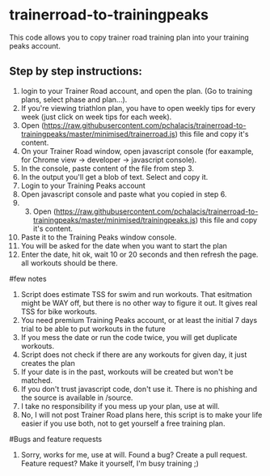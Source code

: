 # trainerroad-to-trainingpeaks
This code allows you to copy trainer road training plan into your training peaks account.

## Step by step instructions:
1. login to your Trainer Road account, and open the plan. (Go to training plans, select phase and plan...). 
2. If you're viewing triathlon plan, you have to open weekly tips for every week (just click on week tips for each week).
3. Open (https://raw.githubusercontent.com/pchalacis/trainerroad-to-trainingpeaks/master/minimised/trainerroad.js) this file and copy it's content. 
4. On your Trainer Road window, open javascript console (for eaxample, for Chrome view -> developer -> javascript console).
5. In the console, paste content of the file from step 3.
6. In the output you'll get a blob of text. Select and copy it. 
7. Login to your Training Peaks account
8. Open javascript console and paste what you copied in step 6.
9. 3. Open (https://raw.githubusercontent.com/pchalacis/trainerroad-to-trainingpeaks/master/minimised/trainingpeaks.js) this file and copy it's content. 
10. Paste it to the Training Peaks window console.
11. You will be asked for the date  when you want to start the plan
12. Enter the date, hit ok, wait 10 or 20 seconds and then refresh the page. all workouts should be there.


#few notes
1. Script does estimate TSS for swim and run workouts. That esitmation might be WAY off, but there is no other way to figure it out. It gives real TSS for bike workouts.
2. You need premium Training Peaks account, or at least the initial 7 days trial to be able to put workouts in the future
3. If you mess the date or run the code twice, you will get duplicate workouts.
4. Script does not check if there are any workouts for given day, it just creates the plan
5. If your date is in the past, workouts will be created but won't be matched.
6. If you don't trust javascript code, don't use it. There is no phishing and the source is available in /source. 
7. I take no responsibility if you mess up your plan, use at will.
8. No, I will not post Trainer Road plans here, this script is to make your life easier if you use both, not to get yourself a free training plan.

#Bugs and feature requests
1. Sorry, works for me, use at will. Found a bug? Create a pull request. Feature request? Make it yourself, I'm busy training ;)
